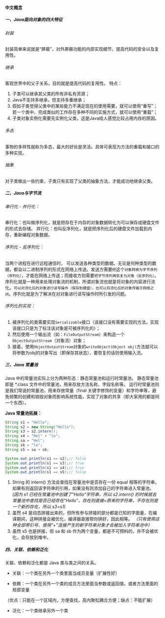 #### 中文概念

##### 一、Java面向对象的四大特征

###### 封装

封装简单来说就是“屏蔽”，对外屏蔽功能的内部实现细节，提高代码的安全以及复用性。

###### 继承

客观世界中的父子关系，目的就是提高代码的复用性。
特点：

1. 子类可以继承其父类的所有非私有资源；
2. Java不支持多继承，但支持多重继承；
3. 假如子类觉得父类中的某些能力不满足现在的使用需要，就可以使用“重写”；若一个类中，完成类似的工作存在多种不同的实施方式，就可以使用“重载”；
4. 子类对象实例化需要先实例化父类，这是Java给人感觉比较占用内存的原因。

###### 多态

事物的多样性就称为多态，最大的好处是灵活。具体可表现为方法的重载和接口的多种实现。

###### 抽象

对子类做出一些约束，子类只有实现了父类的抽象方法，才能成功地继承父类。

##### 二、Java与字节流

###### 串行化 - 并行化：

串行化：也叫做序列化，就是把存在于内存的对象数据转化为可以保存成硬盘文件的形式去存储。
并行化：也叫反序列化，就是把序列化后的硬盘文件加载到内存，重新编程对象数据。

###### 序列化 - 反序列化：

当两个进程在进行远程通信时， 可以发送各种类型的数据。无论是何种类型的数据，都会以二进制序列的形式在网络上传送。发送方需要`把`这个`对象转换为字节序列（序列化）`，才能在网络上传送；而接收方则需要`把字节序列再恢复为对象（反序列化）`。
序列化就是一种用来处理对象流的机制，所谓对象流也就是将对象的内容进行流化。`可以对流化后的对象进行读写操作（保存到硬盘），也可以将流化后的对象传输于网络之间`。序列化就是为了解决在对对象进行读写操作时所引发的问题。

###### 序列化的实现：

1. 被序列化的类需要实现`Serializable`接口（该接口没有需要实现的方法，实现该接口只是为了标注该对象是可被序列化的）；
2. 然后使用一个输出流（如：`FileOutputStream`）来构造一个`ObjectOutputStream`（对象流）对象；
3. 接着，使用`ObjectOutputStream`对象的`writeObject(Object obj)`方法就可以将参数为obj的对象写出（即保存其状态），要恢复的话则使用输入流。

##### 三、Java 常量池

Java 中的常量池实际上分为两种形态：静态常量池和运行时常量池。
静态常量池即是 *.class 文件中的常量池，用来存放方法名称、字段名称等。
运行时常量池则是我们常说的常量池，用来存放常量（final 关键字修饰的变量）和字符串等，避免频繁的创建和销毁对象而影响系统性能，实现了对象的共享（即大家用的都是同一个东西）。

**Java 常量池拓展：**

````java
String s1 = "Hello";
String s2 = new String("Hello");
String s3 = s2.intern();
String s4 = "Hel" + "lo";
String sa = "Hel";
String sb = "lo";
String s5 = sa + sb;

System.out.println(s1 == s2);// false
System.out.println(s1 == s3);// true
System.out.println(s1 == s4);// true
System.out.println(s1 == s5);// false
````

1. String 的 intern() 方法会查找在常量池中是否存在一份 equal 相等的字符串，如果有则返回该字符串的引用，如果没有则添加自己的字符串进入常量池。
   *(因为 s1 已经在常量池中创建了"Hello"字符串，所以 s2.intern() 的时候就去常量池中查找是否已经存在"Hello"，存在则直接=原来的字符串，不存在则是一个新的存在，所以 s3=s1)*
2. 虽然 s4 是动态拼接出来的，但所有参与拼接的部分都是已知的字面量，在编译期间，这种拼接会被优化，编译器直接帮你拼好，因此相等。
   *（只有使用这种全部带引号、使用“+”连接产生的新字符串对象才会被加入字符串池中）*
3. 虽然 s5 也是拼接，但 sa 和 sb 作为两个变量，都是不可预料的，并不会被优化，会存放到堆中。

##### 四、关联、依赖和泛化

关联、依赖和泛化都是 Java 类与类之间的关系。

* 关联：一个类在另外一个类里面当成员变量（扩展性好）

* 依赖：一个类在另外一个类的成员方法里面当参数或返回值，或者方法里面的局部变量

（优点：只能在一个区域内，方便查找，高内聚松耦合方便；缺点：不能扩展）

* 泛化：一个类继承另外一个类